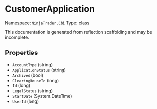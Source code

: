 # CustomerApplication

Namespace: `NinjaTrader.Cbi`
Type: class

This documentation is generated from reflection scaffolding and may be incomplete.

## Properties
- `AccountType` (string)
- `ApplicationStatus` (string)
- `Archived` (bool)
- `ClearingHouseId` (long)
- `Id` (long)
- `LegalStatus` (string)
- `StartDate` (System.DateTime)
- `UserId` (long)

